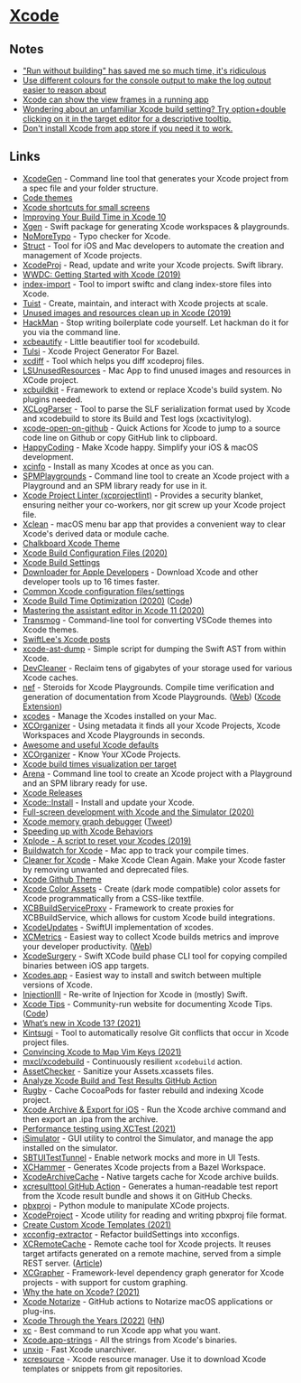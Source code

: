 # [Xcode](https://developer.apple.com/xcode/)

## Notes

- ["Run without building" has saved me so much time, it's ridiculous](https://twitter.com/DonnyWals/status/1215196512851984385)
- [Use different colours for the console output to make the log output easier to reason about](https://twitter.com/dasdom/status/1221043873553641473)
- [Xcode can show the view frames in a running app](https://twitter.com/dasdom/status/1254858574322372609)
- [Wondering about an unfamiliar Xcode build setting? Try option+double clicking on it in the target editor for a descriptive tooltip.](https://twitter.com/aikoniv/status/795311416030806016)
- [Don't install Xcode from app store if you need it to work.](https://twitter.com/krzyzanowskim/status/1470538530824859650)

## Links

- [XcodeGen](https://github.com/yonaskolb/XcodeGen) - Command line tool that generates your Xcode project from a spec file and your folder structure.
- [Code themes](http://www.codethemes.net/)
- [Xcode shortcuts for small screens](http://www.jontelang.com/blog/2016/01/12/xcode-shortcuts-for-small-screens.html)
- [Improving Your Build Time in Xcode 10](https://patrickbalestra.com/blog/2018/08/27/improving-your-build-time-in-xcode-10.html)
- [Xgen](https://github.com/JohnSundell/Xgen) - Swift package for generating Xcode workspaces & playgrounds.
- [NoMoreTypo](https://github.com/shiba1014/NoMoreTypo) - Typo checker for Xcode.
- [Struct](https://github.com/lyptt/struct) - Tool for iOS and Mac developers to automate the creation and management of Xcode projects.
- [XcodeProj](https://github.com/tuist/xcodeproj) - Read, update and write your Xcode projects. Swift library.
- [WWDC: Getting Started with Xcode (2019)](https://developer.apple.com/videos/play/wwdc2019/404/)
- [index-import](https://github.com/lyft/index-import) - Tool to import swiftc and clang index-store files into Xcode.
- [Tuist](https://github.com/tuist/tuist) - Create, maintain, and interact with Xcode projects at scale.
- [Unused images and resources clean up in Xcode (2019)](https://www.avanderlee.com/optimization/unused-images-clean-up/)
- [HackMan](https://github.com/Cosmo/HackMan) - Stop writing boilerplate code yourself. Let hackman do it for you via the command line.
- [xcbeautify](https://github.com/thii/xcbeautify) - Little beautifier tool for xcodebuild.
- [Tulsi](https://github.com/bazelbuild/tulsi) - Xcode Project Generator For Bazel.
- [xcdiff](https://github.com/bloomberg/xcdiff) - Tool which helps you diff xcodeproj files.
- [LSUnusedResources](https://github.com/tinymind/LSUnusedResources) - Mac App to find unused images and resources in XCode project.
- [xcbuildkit](https://github.com/jerrymarino/xcbuildkit) - Framework to extend or replace Xcode's build system. No plugins needed.
- [XCLogParser](https://github.com/spotify/XCLogParser) - Tool to parse the SLF serialization format used by Xcode and xcodebuild to store its Build and Test logs (xcactivitylog).
- [xcode-open-on-github](https://github.com/wojteklu/xcode-open-on-github) - Quick Actions for Xcode to jump to a source code line on Github or copy GitHub link to clipboard.
- [HappyCoding](https://happycoding.app/) - Make Xcode happy. Simplify your iOS & macOS development.
- [xcinfo](https://github.com/xcodereleases/xcinfo) - Install as many Xcodes at once as you can.
- [SPMPlaygrounds](https://github.com/finestructure/SPMPlayground) - Command line tool to create an Xcode project with a Playground and an SPM library ready for use in it.
- [Xcode Project Linter (xcprojectlint)](https://github.com/americanexpress/xcprojectlint) - Provides a security blanket, ensuring neither your co-workers, nor git screw up your Xcode project file.
- [Xclean](https://github.com/macmade/Xclean) - macOS menu bar app that provides a convenient way to clear Xcode's derived data or module cache.
- [Chalkboard Xcode Theme](https://github.com/lobianco/Chalkboard-Xcode-Theme)
- [Xcode Build Configuration Files (2020)](https://nshipster.com/xcconfig/)
- [Xcode Build Settings](https://xcodebuildsettings.com/)
- [Downloader for Apple Developers](https://github.com/vineetchoudhary/Downloader-for-Apple-Developers) - Download Xcode and other developer tools up to 16 times faster.
- [Common Xcode configuration files/settings](https://github.com/xcconfigs/xcconfigs)
- [Xcode Build Time Optimization (2020)](https://www.onswiftwings.com/posts/build-time-optimization-part1/) ([Code](https://github.com/sgl0v/OnSwiftWings))
- [Mastering the assistant editor in Xcode 11 (2020)](https://www.avanderlee.com/xcode/xcode-assistant-editor/)
- [Transmog](https://github.com/inket/Transmog) - Command-line tool for converting VSCode themes into Xcode themes.
- [SwiftLee's Xcode posts](https://www.avanderlee.com/category/xcode/)
- [xcode-ast-dump](https://github.com/keith/xcode-ast-dump) - Simple script for dumping the Swift AST from within Xcode.
- [DevCleaner](https://github.com/vashpan/xcode-dev-cleaner) - Reclaim tens of gigabytes of your storage used for various Xcode caches.
- [nef](https://github.com/bow-swift/nef) - Steroids for Xcode Playgrounds. Compile time verification and generation of documentation from Xcode Playgrounds. ([Web](https://nef.bow-swift.io/)) ([Xcode Extension](https://github.com/bow-swift/nef-plugin))
- [xcodes](https://github.com/RobotsAndPencils/xcodes) - Manage the Xcodes installed on your Mac.
- [XCOrganizer](https://xcorganizer.com/) - Using metadata it finds all your Xcode Projects, Xcode Workspaces and Xcode Playgrounds in seconds.
- [Awesome and useful Xcode defaults](https://github.com/ctreffs/xcode-defaults)
- [XCOrganizer](https://xcorganizer.com/) - Know Your XCode Projects.
- [Xcode build times visualization per target](https://github.com/PaulTaykalo/xcode-build-times-rendering)
- [Arena](https://github.com/finestructure/Arena) - Command line tool to create an Xcode project with a Playground and an SPM library ready for use.
- [Xcode Releases](https://xcodereleases.com/)
- [Xcode::Install](https://github.com/xcpretty/xcode-install) - Install and update your Xcode.
- [Full-screen development with Xcode and the Simulator (2020)](https://www.avanderlee.com/workflow/full-screen-xcode-simulator/)
- [Xcode memory graph debugger](https://developer.apple.com/library/archive/documentation/DeveloperTools/Conceptual/debugging_with_xcode/chapters/special_debugging_workflows.html#//apple_ref/doc/uid/TP40015022-CH9-DontLinkElementID_1) ([Tweet](https://twitter.com/gregheo/status/1294344762611208192))
- [Speeding up with Xcode Behaviors](https://www.avanderlee.com/xcode/xcode-behaviours-optimized/)
- [Xplode - A script to reset your Xcodes (2019)](https://mattlorentz.com/weblog/2019/04/12/announcing-xplode.html)
- [Buildwatch for Xcode](https://www.buildwatch.app/) - Mac app to track your compile times.
- [Cleaner for Xcode](https://github.com/waylybaye/XcodeCleaner-SwiftUI) - Make Xcode Clean Again. Make your Xcode faster by removing unwanted and deprecated files.
- [Xcode Github Theme](https://github.com/cntrump/Xcode-github-theme)
- [Xcode Color Assets](https://github.com/nesium/xcode-color-assets) - Create (dark mode compatible) color assets for Xcode programmatically from a CSS-like textfile.
- [XCBBuildServiceProxy](https://github.com/target/XCBBuildServiceProxy) - Framework to create proxies for XCBBuildService, which allows for custom Xcode build integrations.
- [XcodeUpdates](https://github.com/art-divin/XcodeUpdates) - SwiftUI implementation of xcodes.
- [XCMetrics](https://github.com/spotify/XCMetrics) - Easiest way to collect Xcode builds metrics and improve your developer productivity. ([Web](https://xcmetrics.io/))
- [XcodeSurgery](https://github.com/depoon/XcodeSurgery) - Swift XCode build phase CLI tool for copying compiled binaries between iOS app targets.
- [Xcodes.app](https://github.com/RobotsAndPencils/XcodesApp) - Easiest way to install and switch between multiple versions of Xcode.
- [InjectionIII](https://github.com/johnno1962/InjectionIII) - Re-write of Injection for Xcode in (mostly) Swift.
- [Xcode Tips](https://xcode-tips.github.io/) - Community-run website for documenting Xcode Tips. ([Code](https://github.com/Xcode-Tips/xcode-tips.github.io))
- [What’s new in Xcode 13? (2021)](https://www.hackingwithswift.com/articles/236/whats-new-in-xcode-13)
- [Kintsugi](https://github.com/Lightricks/Kintsugi) - Tool to automatically resolve Git conflicts that occur in Xcode project files.
- [Convincing Xcode to Map Vim Keys (2021)](https://bryce.co/xcode-vim-map/)
- [mxcl/xcodebuild](https://github.com/mxcl/xcodebuild) - Continuously resilient `xcodebuild` action.
- [AssetChecker](https://github.com/freshOS/AssetChecker) - Sanitize your Assets.xcassets files.
- [Analyze Xcode Build and Test Results GitHub Action](https://github.com/tbartelmess/analyze-xcoderesults-action)
- [Rugby](https://github.com/swiftyfinch/Rugby) - Cache CocoaPods for faster rebuild and indexing Xcode project.
- [Xcode Archive & Export for iOS](https://github.com/bitrise-steplib/steps-xcode-archive) - Run the Xcode archive command and then export an .ipa from the archive.
- [Performance testing using XCTest (2021)](https://cornerbit.tech/performance-testing-using-xctest/)
- [iSimulator](https://github.com/wigl/iSimulator) - GUI utility to control the Simulator, and manage the app installed on the simulator.
- [SBTUITestTunnel](https://github.com/Subito-it/SBTUITestTunnel) - Enable network mocks and more in UI Tests.
- [XCHammer](https://github.com/pinterest/xchammer) - Generates Xcode projects from a Bazel Workspace.
- [XcodeArchiveCache](https://github.com/sweatco/xcode-archive-cache) - Native targets cache for Xcode archive builds.
- [xcresulttool GitHub Action](https://github.com/kishikawakatsumi/xcresulttool) - Generates a human-readable test report from the Xcode result bundle and shows it on GitHub Checks.
- [pbxproj](https://github.com/kronenthaler/mod-pbxproj) - Python module to manipulate XCode projects.
- [XcodeProject](https://github.com/bannzai/XcodeProject) - Xcode utility for reading and writing pbxproj file format.
- [Create Custom Xcode Templates (2021)](https://medium.com/mindful-engineering/create-custom-xcode-templates-908fdd14fbd8)
- [xcconfig-extractor](https://github.com/toshi0383/xcconfig-extractor) - Refactor buildSettings into xcconfigs.
- [XCRemoteCache](https://github.com/spotify/XCRemoteCache) - Remote cache tool for Xcode projects. It reuses target artifacts generated on a remote machine, served from a simple REST server. ([Article](https://engineering.atspotify.com/2021/11/16/introducing-xcremotecache-the-ios-remote-caching-tool-that-cut-our-clean-build-times-by-70/))
- [XCGrapher](https://github.com/maxchuquimia/xcgrapher) - Framework-level dependency graph generator for Xcode projects - with support for custom graphing.
- [Why the hate on Xcode? (2021)](https://www.reddit.com/r/swift/comments/qw7zj1/why_the_hate_on_xcode/)
- [Xcode Notarize](https://github.com/devbotsxyz/xcode-notarize) - GitHub actions to Notarize macOS applications or plug-ins.
- [Xcode Through the Years (2022)](https://martiancraft.com/blog/2022/01/xcode-through-the-years/) ([HN](https://news.ycombinator.com/item?id=30083245))
- [xc](https://github.com/minacle/xc) - Best command to run Xcode app what you want.
- [Xcode.app-strings](https://github.com/keith/Xcode.app-strings) - All the strings from Xcode's binaries.
- [unxip](https://github.com/saagarjha/unxip) - Fast Xcode unarchiver.
- [xcresource](https://github.com/faberNovel/xcresource-cli) - Xcode resource manager. Use it to download Xcode templates or snippets from git repositories.
